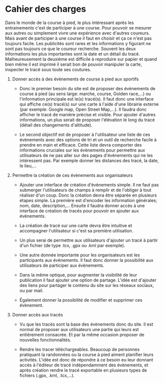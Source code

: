 # Cahier des charges

Dans le monde de la course à pied, le plus intéressant après les entrainements c'est de participer à une course. Pour pouvoir se mesurer aux autres ou simplement vivre une expérience avec d'autres coureurs. Mais avant de participer à une course il faut en choisir et ça ce n'est pas toujours facile. Les publicités sont rares et les informations y figurant ne sont pas toujours ce que le coureur recherche. Souvent les deux informations les plus importantes sont la date et un détail du tracé. Malheureusement la deuxième est difficile à reproduire sur papier et quand bien même il est imprimé il serait bon de pouvoir manipuler la carte, inspecter le tracé sous toute ses coutures.

1. Donner accès à des évènements de course à pied aux sportifs

	-	Donc le premier besoin du site est de proposer des évènements de course à pied (au sens large: marche, course, Golden race,…) ou l'information principale est le(s) tracé(s). Il faut donc une interface qui affiche ce(s) tracé(s) sur une carte à l'aide d'une librairie externe (par exemple: Google map, Open Street Map,…). Il faudra donc afficher le tracé de manière précise et visible. Pour ajouter d'autres informations, un plus serait de proposer l'élévation le long du tracé (détail des changements d'altitude).
	
	-	Le second objectif est de proposer à l'utilisateur une liste de ces évènements avec des options de tri et un outil de recherche facile à prendre en main et efficace. Cette liste devra comporter des informations cruciales sur les évènements pour permettre aux utilisateurs de ne pas aller sur des pages d'évènements qui ne les intéressent pas. Par exemple donner les distances des tracé, la date, le lieu,…

2. Permettre la création de ces évènements aux organisateurs
	
	-	Ajouter une interface de création d'évènements simple. Il ne faut pas submerger l'utilisateurs de champs à remplir et de l'obliger à tout réaliser d'un coup. Donc la création devra être séparée en plusieurs étapes simple. La première est d'encoder les information générales; nom, date, description,… Ensuite il faudra donner accès à une interface de création de tracés pour pouvoir en ajouter aux évènements.
	
	-	La création de tracé sur une carte devra être intuitive et accompagner l'utilisateur si c'est sa première utilisation. 
	
	-	Un plus serai de permettre aux utilisateurs d'ajouter un tracé à partir d'un fichier (de type .tcx, .gpx ou .kml par exemple).
	
	-	Une autre donnée importante pour les organisateurs est les participants aux évènements. Il faut donc donner la possibilité aux utilisateurs de participer aux évènements.
	
	-	Dans la même optique, pour augmenter la visibilité de leur publication il faut ajouter une option de partage. L'idée est d'ajouter des liens pour partager le contenu du site sur les réseaux sociaux, ou par mail.
	
	-	Également donner la possibilité de modifier et supprimer ces évènement.
	
2. Donner accès aux tracés

	-	Vu que les tracés sont la base des évènements donc du site. Il est normal de proposer aux utilisateurs une partie qui leurs est entièrement consacrée. Et par la même occasion proposer de nouvelles fonctionnalités.

	-	Rendre les tracer téléchargeables. Beaucoup de personnes pratiquant la randonnées ou la course à pied aiment planifier leurs activités. L'idée est donc de répondre à ce besoin eu leur donnant accès à l'éditeur de tracé indépendamment des évènements, et après création rendre le tracé exportable en plusieurs types de fichiers (.gpx, .kml, .tcx,…).